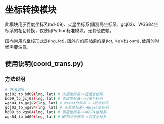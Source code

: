 # 坐标转换模块

此模块用于百度坐标系(bd-09)、火星坐标系(国测局坐标系、gcj02)、WGS84坐标系的相互转换，仅使用Python标准模块，无其他依赖。

国内常用的坐标形式是(lng, lat), 国外有的网站用的是(lat, lng)(如 osm), 使用的时候需要注意。

## 使用说明(coord_trans.py)

### 方法说明

```bash
# 方法说明
gcj02_to_bd09(lng, lat) # 火星坐标系->百度坐标系
bd09_to_gcj02(lng, lat) # 百度坐标系->火星坐标系
wgs84_to_gcj02(lng, lat) # WGS84坐标系->火星坐标系
gcj02_to_wgs84(lng, lat) # 火星坐标系->WGS84坐标系
bd09_to_wgs84(lng, lat) # 百度坐标系->WGS84坐标系
wgs84_to_bd09(lng, lat) # WGS84坐标系->百度坐标系
